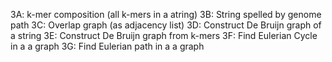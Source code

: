 3A: k-mer composition (all k-mers in a atring)
3B: String spelled by genome path
3C: Overlap graph (as adjacency list)
3D: Construct De Bruijn graph of a string
3E: Construct De Bruijn graph from k-mers
3F: Find Eulerian Cycle in a a graph
3G: Find Eulerian path in a a graph